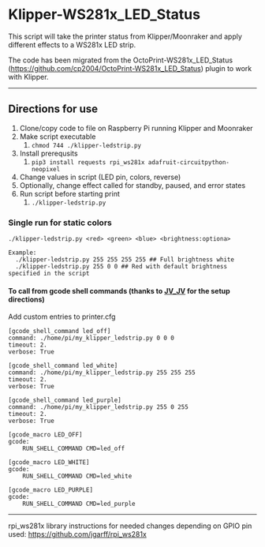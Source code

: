 # Klipper-WS281x_LED_Status
This script will take the printer status from Klipper/Moonraker and apply different effects to a WS281x LED strip.

The code has been migrated from the OctoPrint-WS281x_LED_Status (https://github.com/cp2004/OctoPrint-WS281x_LED_Status) plugin to work with Klipper.

----

## Directions for use

1. Clone/copy code to file on Raspberry Pi running Klipper and Moonraker
2. Make script executable
   1. ```chmod 744 ./klipper-ledstrip.py```
4. Install prerequsits 
   1. ```pip3 install requests rpi_ws281x adafruit-circuitpython-neopixel```
5. Change values in script (LED pin, colors, reverse)
6. Optionally, change effect called for standby, paused, and error states
7. Run script before starting print
   1. ```./klipper-ledstrip.py```

### Single run for static colors

```
./klipper-ledstrip.py <red> <green> <blue> <brightness:optiona>

Example:
  ./klipper-ledstrip.py 255 255 255 255 ## Full brightness white
  ./klipper-ledstrip.py 255 0 0 ## Red with default brightness specified in the script
```

#### To call from gcode shell commands (thanks to [JV_JV](https://www.reddit.com/user/JV_JV/) for the setup directions)
Add custom entries to printer.cfg 

```
[gcode_shell_command led_off]
command: ./home/pi/my_klipper_ledstrip.py 0 0 0
timeout: 2.
verbose: True

[gcode_shell_command led_white]
command: ./home/pi/my_klipper_ledstrip.py 255 255 255
timeout: 2.
verbose: True

[gcode_shell_command led_purple]
command: ./home/pi/my_klipper_ledstrip.py 255 0 255
timeout: 2.
verbose: True

[gcode_macro LED_OFF]
gcode:
    RUN_SHELL_COMMAND CMD=led_off

[gcode_macro LED_WHITE]
gcode:
    RUN_SHELL_COMMAND CMD=led_white

[gcode_macro LED_PURPLE]
gcode:
    RUN_SHELL_COMMAND CMD=led_purple
```

----

rpi_ws281x library instructions for needed changes depending on GPIO pin used: https://github.com/jgarff/rpi_ws281x
